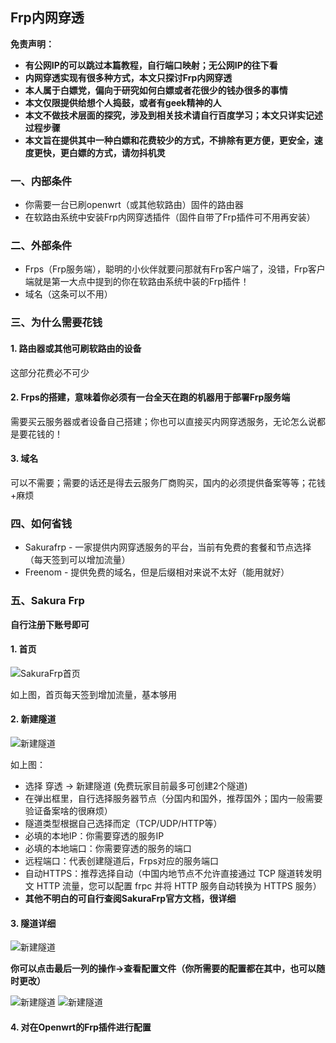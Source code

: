 ## Frp内网穿透

**免责声明：**

* **有公网IP的可以跳过本篇教程，自行端口映射；无公网IP的往下看**
* **内网穿透实现有很多种方式，本文只探讨Frp内网穿透**
* **本人属于白嫖党，偏向于研究如何白嫖或者花很少的钱办很多的事情**
* **本文仅限提供给想个人捣鼓，或者有geek精神的人**
* **本文不做技术层面的探究，涉及到相关技术请自行百度学习；本文只详实记述过程步骤**
* **本文旨在提供其中一种白嫖和花费较少的方式，不排除有更方便，更安全，速度更快，更白嫖的方式，请勿抖机灵**

### 一、内部条件
* 你需要一台已刷openwrt（或其他软路由）固件的路由器
* 在软路由系统中安装Frp内网穿透插件（固件自带了Frp插件可不用再安装）

### 二、外部条件
* Frps（Frp服务端），聪明的小伙伴就要问那就有Frp客户端了，没错，Frp客户端就是第一大点中提到的你在软路由系统中装的Frp插件！
* 域名（这条可以不用）

### 三、为什么需要花钱
#### 1. 路由器或其他可刷软路由的设备
这部分花费必不可少
#### 2. Frps的搭建，意味着你必须有一台全天在跑的机器用于部署Frp服务端
需要买云服务器或者设备自己搭建；你也可以直接买内网穿透服务，无论怎么说都是要花钱的！
#### 3. 域名
可以不需要；需要的话还是得去云服务厂商购买，国内的必须提供备案等等；花钱+麻烦

### 四、如何省钱
* Sakurafrp - 一家提供内网穿透服务的平台，当前有免费的套餐和节点选择（每天签到可以增加流量）
* Freenom - 提供免费的域名，但是后缀相对来说不太好（能用就好）

### 五、Sakura Frp
**自行注册下账号即可**
#### 1. 首页
![SakuraFrp首页](https://github.com/BigLazyET/ETShippuden/blob/main/Images/Network/sakurafrp.png?raw=true)

如上图，首页每天签到增加流量，基本够用

#### 2. 新建隧道
![新建隧道](https://github.com/BigLazyET/ETShippuden/blob/main/Images/Network/createtunnel.png)

如上图：
* 选择 穿透 -> 新建隧道 (免费玩家目前最多可创建2个隧道)
* 在弹出框里，自行选择服务器节点（分国内和国外，推荐国外；国内一般需要验证备案啥的很麻烦）
* 隧道类型根据自己选择而定（TCP/UDP/HTTP等）
* 必填的本地IP：你需要穿透的服务IP
* 必填的本地端口：你需要穿透的服务的端口
* 远程端口：代表创建隧道后，Frps对应的服务端口
* 自动HTTPS：推荐选择自动（中国内地节点不允许直接通过 TCP 隧道转发明文 HTTP 流量，您可以配置 frpc 并将 HTTP 服务自动转换为 HTTPS 服务）
* **其他不明白的可自行查阅SakuraFrp官方文档，很详细**

#### 3. 隧道详细
![新建隧道](../../../Images/Network/tunnelconfig.png?raw=true)

**你可以点击最后一列的操作->查看配置文件（你所需要的配置都在其中，也可以随时更改）**

![新建隧道](../../../Images/Network/tunneldetailconfig1.png?raw=true)
![新建隧道](../../../Images/Network/tunneldetailconfig2.png?raw=true)

#### 4. 对在Openwrt的Frp插件进行配置

